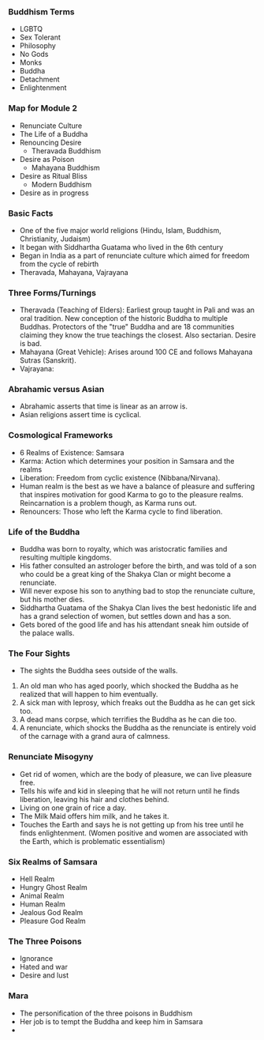 ### Buddhism Terms
- LGBTQ
- Sex Tolerant
- Philosophy
- No Gods
- Monks
- Buddha
- Detachment
- Enlightenment
### Map for Module 2
- Renunciate Culture
- The Life of a Buddha
- Renouncing Desire
	- Theravada Buddhism
- Desire as Poison
	- Mahayana Buddhism
- Desire as Ritual Bliss
	- Modern Buddhism
- Desire as in progress
### Basic Facts
- One of the five major world religions (Hindu, Islam, Buddhism, Christianity, Judaism)
- It began with Siddhartha Guatama who lived in the 6th century
- Began in India as a part of renunciate culture which aimed for freedom from the cycle of rebirth
- Theravada, Mahayana, Vajrayana
### Three Forms/Turnings
- Theravada (Teaching of Elders): Earliest group taught in Pali and was an oral tradition. New conception of the historic Buddha to multiple Buddhas. Protectors of the "true" Buddha and are 18 communities claiming they know the true teachings the closest. Also sectarian. Desire is bad.
- Mahayana (Great Vehicle): Arises around 100 CE and follows Mahayana Sutras (Sanskrit). 
- Vajrayana:
### Abrahamic versus Asian
- Abrahamic asserts that time is linear as an arrow is.
- Asian religions assert time is cyclical.
### Cosmological Frameworks
- 6 Realms of Existence: Samsara
- Karma: Action which determines your position in Samsara and the realms
- Liberation: Freedom from cyclic existence (Nibbana/Nirvana).
- Human realm is the best as we have a balance of pleasure and suffering that inspires motivation for good Karma to go to the pleasure realms. Reincarnation is a problem though, as Karma runs out.
- Renouncers: Those who left the Karma cycle to find liberation.
### Life of the Buddha
- Buddha was born to royalty, which was aristocratic families and resulting multiple kingdoms.
- His father consulted an astrologer before the birth, and was told of a son who could be a great king of the Shakya Clan or might become a renunciate.
- Will never expose his son to anything bad to stop the renunciate culture, but his mother dies.
- Siddhartha Guatama of the Shakya Clan lives the best hedonistic life and has a grand selection of women, but settles down and has a son.
- Gets bored of the good life and has his attendant sneak him outside of the palace walls.
### The Four Sights
- The sights the Buddha sees outside of the walls.
1. An old man who has aged poorly, which shocked the Buddha as he realized that will happen to him eventually.
2. A sick man with leprosy, which freaks out the Buddha as he can get sick too.
3. A dead mans corpse, which terrifies the Buddha as he can die too.
4. A renunciate, which shocks the Buddha as the renunciate is entirely void of the carnage with a grand aura of calmness.
### Renunciate Misogyny
- Get rid of women, which are the body of pleasure, we can live pleasure free.
- Tells his wife and kid in sleeping that he will not return until he finds liberation, leaving his hair and clothes behind.
- Living on one grain of rice a day.
- The Milk Maid offers him milk, and he takes it.
- Touches the Earth and says he is not getting up from his tree until he finds enlightenment. (Women positive and women are associated with the Earth, which is problematic essentialism)
### Six Realms of Samsara
- Hell Realm
- Hungry Ghost Realm
- Animal Realm
- Human Realm
- Jealous God Realm
- Pleasure God Realm
### The Three Poisons
- Ignorance
- Hated and war
- Desire and lust
### Mara
- The personification of the three poisons in Buddhism
- Her job is to tempt the Buddha and keep him in Samsara
- 